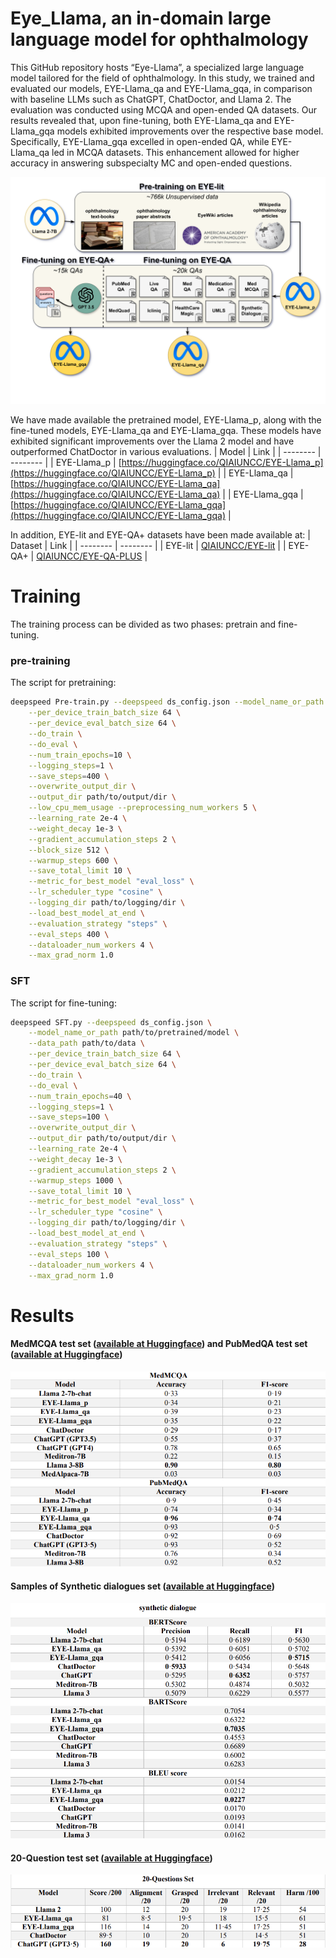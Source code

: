 # Eye_Llama, an in-domain large language model for ophthalmology
This GitHub repository hosts “Eye-Llama”, a specialized large language model tailored for the field of ophthalmology. In this study, we trained and evaluated our models, EYE-Llama_qa and EYE-Llama_gqa, in comparison with baseline LLMs such as ChatGPT, ChatDoctor, and Llama 2. The evaluation was conducted using MCQA and open-ended QA datasets. Our results revealed that, upon fine-tuning, both EYE-Llama_qa and EYE-Llama_gqa models exhibited improvements over the respective base model. Specifically, EYE-Llama_gqa excelled in open-ended QA, while EYE-Llama_qa led in MCQA datasets. This enhancement allowed for higher accuracy in answering subspecialty MC and open-ended questions.

![Overall_Framework_Eye_LLAMA Image](Figures/Overall_Framework_Eye_LLAMA.png)

We have made available the pretrained model, EYE-Llama_p, along with the fine-tuned models, EYE-Llama_qa and EYE-Llama_gqa. These models have exhibited significant improvements over the Llama 2 model and have outperformed ChatDoctor in various evaluations.
| Model | Link | 
| -------- | -------- |
| EYE-Llama_p    | [https://huggingface.co/QIAIUNCC/EYE-Llama_p](https://huggingface.co/QIAIUNCC/EYE-Llama_p) |
| EYE-Llama_qa    | [https://huggingface.co/QIAIUNCC/EYE-Llama_qa](https://huggingface.co/QIAIUNCC/EYE-Llama_qa)     |
| EYE-Llama_gqa    | [https://huggingface.co/QIAIUNCC/EYE-Llama_gqa](https://huggingface.co/QIAIUNCC/EYE-Llama_gqa)     |


In addition, EYE-lit and EYE-QA+ datasets have been made available at:
| Dataset  | Link | 
| -------- | -------- |
| EYE-lit    | [QIAIUNCC/EYE-lit](https://huggingface.co/datasets/QIAIUNCC/EYE-lit)     | 
| EYE-QA+    | [QIAIUNCC/EYE-QA-PLUS](https://huggingface.co/datasets/QIAIUNCC/EYE-QA-PLUS)     | 

# Training
The training process can be divided as two phases: pretrain and fine-tuning.

### pre-training
The script for pretraining:
```bash
deepspeed Pre-train.py --deepspeed ds_config.json --model_name_or_path meta-llama/Llama-2-7b-chat-hf \
    --per_device_train_batch_size 64 \
    --per_device_eval_batch_size 64 \
    --do_train \
    --do_eval \
    --num_train_epochs=10 \
    --logging_steps=1 \
    --save_steps=400 \
    --overwrite_output_dir \
    --output_dir path/to/output/dir \
    --low_cpu_mem_usage --preprocessing_num_workers 5 \
    --learning_rate 2e-4 \
    --weight_decay 1e-3 \
    --gradient_accumulation_steps 2 \
    --block_size 512 \
    --warmup_steps 600 \
    --save_total_limit 10 \
    --metric_for_best_model "eval_loss" \
    --lr_scheduler_type "cosine" \
    --logging_dir path/to/logging/dir \
    --load_best_model_at_end \
    --evaluation_strategy "steps" \
    --eval_steps 400 \
    --dataloader_num_workers 4 \
    --max_grad_norm 1.0
```

### SFT
The script for fine-tuning:

```bash
deepspeed SFT.py --deepspeed ds_config.json \
    --model_name_or_path path/to/pretrained/model \
    --data_path path/to/data \
    --per_device_train_batch_size 64 \
    --per_device_eval_batch_size 64 \
    --do_train \
    --do_eval \
    --num_train_epochs=40 \
    --logging_steps=1 \
    --save_steps=100 \
    --overwrite_output_dir \
    --output_dir path/to/output/dir \
    --learning_rate 2e-4 \
    --weight_decay 1e-3 \
    --gradient_accumulation_steps 2 \
    --warmup_steps 1000 \
    --save_total_limit 10 \
    --metric_for_best_model "eval_loss" \
    --lr_scheduler_type "cosine" \
    --logging_dir path/to/logging/dir \
    --load_best_model_at_end \
    --evaluation_strategy "steps" \
    --eval_steps 100 \
    --dataloader_num_workers 4 \
    --max_grad_norm 1.0
```

# Results
#### MedMCQA test set ([available at Huggingface](https://huggingface.co/datasets/QIAIUNCC/EYE-MedMCQA-test)) and PubMedQA test set ([available at Huggingface](https://huggingface.co/datasets/QIAIUNCC/EYE-PubMedQA-test))
![MedMCQA and PubMedQA Image](Figures/MedMCQA_PubMedQA.png)
#### Samples of Synthetic dialogues set ([available at Huggingface](https://huggingface.co/datasets/QIAIUNCC/synthetic_dialogues))
![Synthetic dialogues Image](Figures/Synthetic_dialogues.png)
#### 20-Question test set ([available at Huggingface](https://huggingface.co/datasets/QIAIUNCC/EYE-20-Question-test))
![20-Question test set](Figures/20_question.png)
